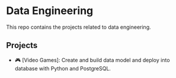 # Data Engineering

This repo contains the projects related to data engineering.

## Projects

- 🎮 [Video Games]: Create and build data model and deploy into database with Python and PostgreSQL.
